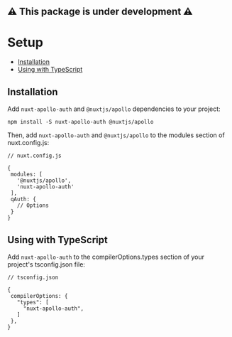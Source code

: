 ## ⚠ This package is under development ⚠
# Setup

- [Installation](#Installation)
- [Using with TypeScript](#Using-with-TypeScript)

## Installation

 Add `nuxt-apollo-auth` and `@nuxtjs/apollo` dependencies to your project:

 ```
 npm install -S nuxt-apollo-auth @nuxtjs/apollo
 ```
 Then, add `nuxt-apollo-auth` and `@nuxtjs/apollo` to the modules section of nuxt.config.js:

 ```
 // nuxt.config.js

 {
  modules: [
    '@nuxtjs/apollo',
    'nuxt-apollo-auth'
  ],
  qAuth: {
    // Options
  }
}
 ```
 ## Using with TypeScript

 Add `nuxt-apollo-auth` to the compilerOptions.types section of your project's tsconfig.json file:

 ```
 // tsconfig.json

 {
  compilerOptions: {
    "types": [
      "nuxt-apollo-auth",
    ]
  },
} 
 ```

